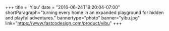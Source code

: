 +++
title = 'Yibu'
date = "2016-06-24T19:20:04-07:00"
shortParagraph="turning every home in an expanded playground for hidden and playful adventures."
bannertype="photo"
banner="yibu.jpg"
link="https://www.fastcodesign.com/product/yibu"
+++
